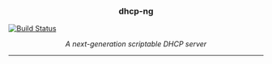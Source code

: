 <h3 align="center">dhcp-ng</h3>

[![Build Status](https://travis-ci.com/ppacher/dhcp-ng.svg?branch=master)](https://travis-ci.com/ppacher/dhcp-ng)

<p align="center"><i>A next-generation scriptable DHCP server</i></p>
<hr>

